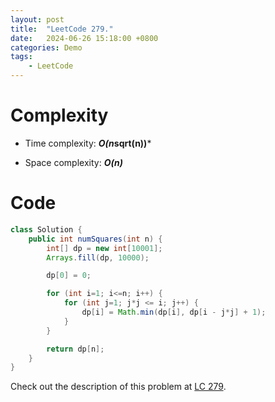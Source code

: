 ```yaml
---
layout: post
title:  "LeetCode 279."
date:   2024-06-26 15:18:00 +0800
categories: Demo
tags: 
    - LeetCode
---
```


# Complexity
- Time complexity: ***O(n*sqrt(n))***

- Space complexity: ***O(n)***

# Code
```java
class Solution {
    public int numSquares(int n) {
        int[] dp = new int[10001];
        Arrays.fill(dp, 10000);

        dp[0] = 0;

        for (int i=1; i<=n; i++) {
            for (int j=1; j*j <= i; j++) {
                dp[i] = Math.min(dp[i], dp[i - j*j] + 1);
            }
        }

        return dp[n];
    }
}
```

Check out the description of this problem at [LC 279][LC-279].

[LC-279]: https://leetcode.com/problems/perfect-squares/description/
